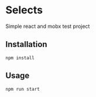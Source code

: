 # Selects

Simple react and mobx test project 

## Installation

    npm install

## Usage

    npm run start